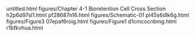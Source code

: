 untitled.html
figures/Chapter 4-1 Bioretention Cell Cross Section
h2p6d97sl1.html
pf28687n16.html
figures/Schematic-01
pl45s6dlk6g.html
figures/Figure3
07epaf6roig.html
figures/Figure1
d1cmcocnbmg.html
r1bfkvhua.html